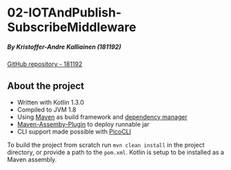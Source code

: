 # 02-IOTAndPublish-SubscribeMiddleware

##### *By Kristoffer-Andre Kalliainen (181192)*
[GitHub repository - 181192](https://github.com/181192/DAT159/tree/master/iot_cloud/02-IOTAndPublish-SubscribeMiddleware)

## About the project
- Written with Kotlin 1.3.0
- Compiled to JVM 1.8
- Using [Maven](https://maven.apache.org/) as build framework and [dependency manager](https://mvnrepository.com/)
- [Maven-Assemby-Plugin](http://maven.apache.org/plugins/maven-assembly-plugin/) to deploy runnable jar
- CLI support made possible with [PicoCLI](https://github.com/remkop/picocli)

To build the project from scratch run `mvn clean install` in the project directory, or provide a path to the `pom.xml`.
Kotlin is setup to be installed as a Maven assembly.


